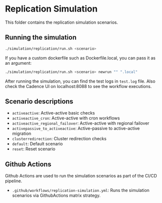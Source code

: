 # Replication Simulation

This folder contains the replication simulation scenarios.

## Running the simulation

```bash
./simulation/replication/run.sh <scenario>
```

If you have a custom dockerfile such as Dockerfile.local, you can pass it as an argument:

```bash
./simulation/replication/run.sh <scenario> newrun "" ".local"
```

After running the simulation, you can find the test logs in `test.log` file.
Also check the Cadence UI on localhost:8088 to see the workflow executions.

## Scenario descriptions

- `activeactive`: Active-active basic checks
- `activeactive_cron`: Active-active with cron workflows
- `activeactive_regional_failover`: Active-active with regional failover
- `activepassive_to_activeactive`: Active-passive to active-active migration
- `clusterredirection`: Cluster redirection checks
- `default`: Default scenario
- `reset`: Reset scenario

## Github Actions

Github Actions are used to run the simulation scenarios as part of the CI/CD pipeline.

- `.github/workflows/replication-simulation.yml`: Runs the simulation scenarios via GithubActions matrix strategy.
